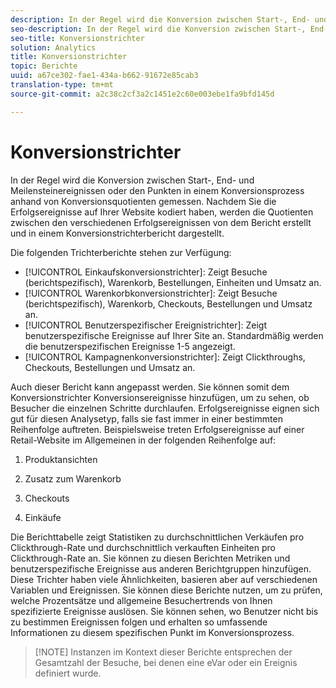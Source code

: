 ```yaml
---
description: In der Regel wird die Konversion zwischen Start-, End- und Meilensteinereignissen oder den Punkten in einem Konversionsprozess anhand von Konversionsquotienten gemessen. Nachdem Sie die Erfolgsereignisse auf Ihrer Website kodiert haben, werden die Quotienten zwischen den verschiedenen Erfolgsereignissen von dem Bericht erstellt und in einem Konversionstrichterbericht dargestellt.
seo-description: In der Regel wird die Konversion zwischen Start-, End- und Meilensteinereignissen oder den Punkten in einem Konversionsprozess anhand von Konversionsquotienten gemessen. Nachdem Sie die Erfolgsereignisse auf Ihrer Website kodiert haben, werden die Quotienten zwischen den verschiedenen Erfolgsereignissen von dem Bericht erstellt und in einem Konversionstrichterbericht dargestellt.
seo-title: Konversionstrichter
solution: Analytics
title: Konversionstrichter
topic: Berichte
uuid: a67ce302-fae1-434a-b662-91672e85cab3
translation-type: tm+mt
source-git-commit: a2c38c2cf3a2c1451e2c60e003ebe1fa9bfd145d

---
```



# Konversionstrichter

In der Regel wird die Konversion zwischen Start-, End- und Meilensteinereignissen oder den Punkten in einem Konversionsprozess anhand von Konversionsquotienten gemessen. Nachdem Sie die Erfolgsereignisse auf Ihrer Website kodiert haben, werden die Quotienten zwischen den verschiedenen Erfolgsereignissen von dem Bericht erstellt und in einem Konversionstrichterbericht dargestellt.

Die folgenden Trichterberichte stehen zur Verfügung:

* [!UICONTROL Einkaufskonversionstrichter]: Zeigt Besuche (berichtspezifisch), Warenkorb, Bestellungen, Einheiten und Umsatz an.
* [!UICONTROL Warenkorbkonversionstrichter]: Zeigt Besuche (berichtspezifisch), Warenkorb, Checkouts, Bestellungen und Umsatz an.
* [!UICONTROL Benutzerspezifischer Ereignistrichter]: Zeigt benutzerspezifische Ereignisse auf Ihrer Site an. Standardmäßig werden die benutzerspezifischen Ereignisse 1-5 angezeigt.
* [!UICONTROL Kampagnenkonversionstrichter]: Zeigt Clickthroughs, Checkouts, Bestellungen und Umsatz an.

Auch dieser Bericht kann angepasst werden. Sie können somit dem Konversionstrichter Konversionsereignisse hinzufügen, um zu sehen, ob Besucher die einzelnen Schritte durchlaufen. Erfolgsereignisse eignen sich gut für diesen Analysetyp, falls sie fast immer in einer bestimmten Reihenfolge auftreten. Beispielsweise treten Erfolgsereignisse auf einer Retail-Website im Allgemeinen in der folgenden Reihenfolge auf:

1. Produktansichten

2. Zusatz zum Warenkorb

3. Checkouts

4. Einkäufe

Die Berichttabelle zeigt Statistiken zu durchschnittlichen Verkäufen pro Clickthrough-Rate und durchschnittlich verkauften Einheiten pro Clickthrough-Rate an. Sie können zu diesen Berichten Metriken und benutzerspezifische Ereignisse aus anderen Berichtgruppen hinzufügen. Diese Trichter haben viele Ähnlichkeiten, basieren aber auf verschiedenen Variablen und Ereignissen. Sie können diese Berichte nutzen, um zu prüfen, welche Prozentsätze und allgemeine Besuchertrends von Ihnen spezifizierte Ereignisse auslösen. Sie können sehen, wo Benutzer nicht bis zu bestimmen Ereignissen folgen und erhalten so umfassende Informationen zu diesem spezifischen Punkt im Konversionsprozess.

> [!NOTE] Instanzen im Kontext dieser Berichte entsprechen der Gesamtzahl der Besuche, bei denen eine eVar oder ein Ereignis definiert wurde.

